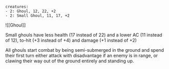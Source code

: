 ```encounter name: Ghouls
creatures:
- 2: Ghoul, 12, 22, +2
- 2: Small Ghoul, 11, 17, +2
```

![[Ghoul]]

Small ghouls have less health (17 instead of 22) and a lower AC (11 instead of 12), to-hit (+3 instead of +4) and damage (+1 instead of +2)

All ghouls start combat by being semi-submerged in the ground and spend their first turn either attack with disadvantage if an enemy is in range, or clawing their way out of the ground entirely and standing up.